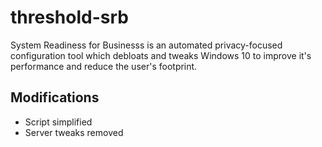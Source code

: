 # threshold-srb
System Readiness for Businesss is an automated privacy-focused configuration tool which debloats and tweaks Windows 10 to improve it's performance and reduce the user's footprint.

## Modifications
* Script simplified
* Server tweaks removed
